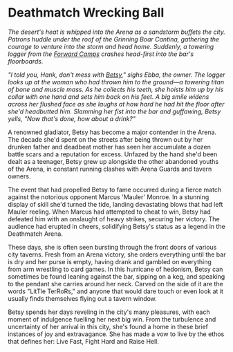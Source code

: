 # Deathmatch Wrecking Ball

_The desert's heat is whipped into the Arena as a sandstorm buffets the city. Patrons huddle under the roof of the Grinning Boar Cantina, gathering the courage to venture into the storm and head home. Suddenly, a towering logger from the [Forward Camps](../../world-of-rathe/savage-lands/legends-and-fools.md#forward-camps) crashes head-first into the bar's floorboards._

_"I told you, Hank, don't mess with [Betsy](../../heroes-of-rathe/betsy-about.md)," sighs Ebba, the owner. The logger looks up at the woman who had thrown him to the ground—a towering titan of bone and muscle mass. As he collects his teeth, she hoists him up by his collar with one hand and sets him back on his feet. A big smile widens across her flushed face as she laughs at how hard he had hit the floor after she'd headbutted him. Slamming her fist into the bar and guffawing, Betsy yells, "Now that's done, how about a drink?"_

A renowned gladiator, Betsy has become a major contender in the Arena. The decade she'd spent on the streets after being thrown out by her drunken father and deadbeat mother has seen her accumulate a dozen battle scars and a reputation for excess. Unfazed by the hand she'd been dealt as a teenager, Betsy grew up alongside the other abandoned youths of the Arena, in constant running clashes with Arena Guards and tavern owners.

The event that had propelled Betsy to fame occurred during a fierce match against the notorious opponent Marcus 'Mauler' Monroe. In a stunning display of skill she'd turned the tide, landing devastating blows that had left Mauler reeling. When Marcus had attempted to cheat to win, Betsy had defeated him with an onslaught of heavy strikes, securing her victory. The audience had erupted in cheers, solidifying Betsy's status as a legend in the Deathmatch Arena.

These days, she is often seen bursting through the front doors of various city taverns. Fresh from an Arena victory, she orders everything until the bar is dry and her purse is empty, having drank and gambled on everything from arm wrestling to card games. In this hurricane of hedonism, Betsy can sometimes be found leaning against the bar, sipping on a keg, and speaking to the pendant she carries around her neck. Carved on the side of it are the words "LitTle TerRoRs," and anyone that would dare touch or even look at it usually finds themselves flying out a tavern window.

Betsy spends her days reveling in the city's many pleasures, with each moment of indulgence fuelling her next big win. From the turbulence and uncertainty of her arrival in this city, she's found a home in these brief instances of joy and extravagance. She has made a vow to live by the ethos that defines her: Live Fast, Fight Hard and Raise Hell.
